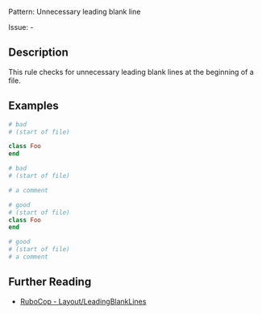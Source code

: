 Pattern: Unnecessary leading blank line

Issue: -

## Description

This rule checks for unnecessary leading blank lines at the beginning of a file.

## Examples

```ruby
# bad
# (start of file)

class Foo
end

# bad
# (start of file)

# a comment

# good
# (start of file)
class Foo
end

# good
# (start of file)
# a comment
```

## Further Reading

* [RuboCop - Layout/LeadingBlankLines](https://docs.rubocop.org/rubocop/cops_layout.html#layoutleadingblanklines)
